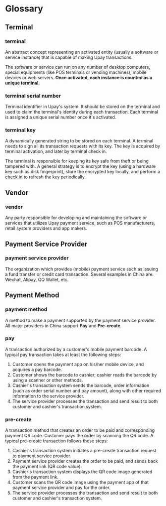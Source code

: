 # Glossary

## Terminal

### terminal

An abstract concept representing an activated entity (usually a software or service instance) that is capable of making Upay transactions.

The software or service can run on any number of desktop computers, special equipments (like POS terminals or vending machines), mobile devices or web servers. **Once activated, each instance is counted as a unique terminal.**

### terminal serial number

Terminal identifier in Upay's system. It should be stored on the terminal and used to claim the terminal's identity during each transaction. Each terminal is assigned a unique serial number once it's activated. 

### terminal key

A dynamically generated string to be stored on each terminal. A terminal needs to sign all its transaction requests with its key. The key is acquired by terminal activation, and later by terminal check in.

The terminal is responsible for keeping its key safe from theft or being tampered with. A general strategy is to encrypt the key (using a hardware key such as disk fingerprint), store the encrypted key locally, and perform a [check in](./business_en.md) to refresh the key periodically.

## Vendor

### vendor

Any party responsible for developing and maintaining the software or services that utilizes Upay payment service, such as POS manufacturers, retail system providers and app makers.

## Payment Service Provider

### payment service provider

The organization which provides (mobile) payment service such as issuing a fund transfer or credit card transaction. Several examples in China are: Wechat, Alipay, QQ Wallet, etc.

## Payment Method

### payment method

A method to make a payment supported by the payment service provider. All major providers in China support **Pay** and **Pre-create**.

### pay

A transaction authorized by a customer's mobile payment barcode. A typical pay transaction takes at least the following steps:

1. Customer opens the payment app on his/her mobile device, and acquires a pay barcode.
2. Customer shows the barcode to cashier; cashier reads the barcode by using a scanner or other methods.
3. Cashier's transaction system sends the barcode, order information (such as order serial number and pay amount), along with other required information to the service provider.
4. The service provider processes the transaction and send result to both customer and cashier's transaction system.

### pre-create

A transaction method that creates an order to be paid and corresponding payment QR code. Customer pays the order by scanning the QR code. A typical pre-create transaction follows these steps:

1. Cashier's transaction system initiates a pre-create transaction request to payment service provider.
2. Payment service provider creates the order to be paid, and sends back the payment link (QR code value).
3. Cashier's transaction system displays the QR code image generated from the payment link.
4. Customer scans the QR code image using the payment app of that payment service provider and pay for the order.
5. The service provider processes the transaction and send result to both customer and cashier's transaction system.

